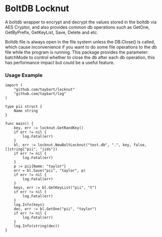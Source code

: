 # BoltDB Locknut
A boltdb wrapper to encrypt and decrypt the values stored in the boltdb via AES Cryptor, and also provides common 
db operations such as GetOne, GetByPrefix, GetKeyList, Save, Delete and etc. 

Boltdb file is always open in the file system unless the DB.Close() is called, which cause inconvenience 
if you want to do some file operations to the db file while the program is running. This package provides the parameter: batchMode to 
control whether to close the db after each db operation, this has performance impact but could be a useful feature.

### Usage Example

```golang
import (
	"github.com/taybart/locknut"
	"github.com/taybart/log"
)

type pii struct {
	Name string
}

func main() {
	key, err := locknut.GetRandKey()
	if err != nil {
		log.Fatal(err)
	}
	bl, err := locknut.NewBoltLocknut("test.db", ".", key, false, []string{"pii", "jids"})
	if err != nil {
		log.Fatal(err)
	}
	p := pii{Name: "taylor"}
	err = bl.Save("pii", "taylor", p)
	if err != nil {
		log.Fatal(err)
	}
	keys, err := bl.GetKeyList("pii", "t")
	if err != nil {
		log.Fatal(err)
	}
	log.Info(keys)
	dec, err := bl.GetOne("pii", "taylor")
	if err != nil {
		log.Fatal(err)
	}
	log.Info(string(dec))
}
```
